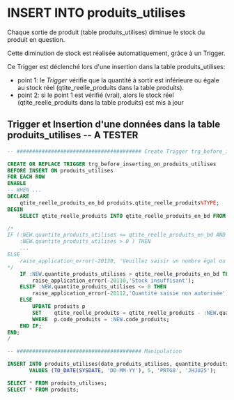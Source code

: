 # INSERT INTO produits_utilises

Chaque sortie de produit (table produits_utilises) diminue le stock du produit en question.

Cette diminution de stock est réalisée automatiquement, grâce à un Trigger.

Ce Trigger est déclenché lors d'une insertion dans la table produits_utilises:
- point 1: le _Trigger_ vérifie que la quantité à sortir est inférieure ou égale au stock réel (qtite_reelle_produits dans la table produits).
- point 2: si le point 1 est vérifié (vrai), alors le stock réel (qtite_reelle_produits dans la table produits) est mis à jour

## Trigger et Insertion d'une données dans la table produits_utilises -- A TESTER
```sql
-- ######################################## Create Trigger trg_before_inserting_on_produits_utilises

CREATE OR REPLACE TRIGGER trg_before_inserting_on_produits_utilises
BEFORE INSERT ON produits_utilises
FOR EACH ROW
ENABLE
-- WHEN ...
DECLARE
    qtite_reelle_produits_en_bd produits.qtite_reelle_produits%TYPE;
BEGIN
    SELECT qtite_reelle_produits INTO qtite_reelle_produits_en_bd FROM produits p WHERE p.code_produits = :NEW.code_produits;

/*
IF (:NEW.quantite_produits_utilises <= qtite_reelle_produits_en_bd AND
    :NEW.quantite_produits_utilises > 0 ) THEN
    ...
ELSE
	raise_application_error(-20130, 'Veuillez saisir un nombre égal ou inférieur au stock réel: ' || qtite_reelle_produits_en_bd);
*/
    IF :NEW.quantite_produits_utilises > qtite_reelle_produits_en_bd THEN
		raise_application_error(-20110,'Stock insuffisant');
	ELSIF :NEW.quantite_produits_utilises <= 0 THEN
		raise_application_error(-20112,'Quantité saisie non autorisée');
	ELSE
        UPDATE produits p
      	SET    qtite_reelle_produits = qtite_reelle_produits - :NEW.quantite_produits_utilises
        WHERE  p.code_produits = :NEW.code_produits;
	END IF;
END;
/

-- ######################################## Manipulation

INSERT INTO produits_utilises(date_produits_utilises, quantite_produits_utilises, code_produits, code_interventions) 
       VALUES (TO_DATE(SYSDATE, 'DD-MM-YY'), 5, 'PRTG8', 'JHJU25');

SELECT * FROM produits_utilises;
SELECT * FROM produits;
```
